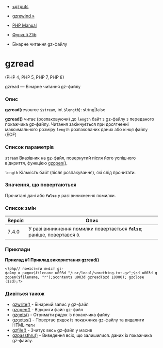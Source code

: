- [«gzputs](function.gzputs.md)
- [gzrewind »](function.gzrewind.md)

- [PHP Manual](index.md)
- [Функції Zlib](ref.zlib.md)
- Бінарне читання gz-файлу

# gzread

(PHP 4, PHP 5, PHP 7, PHP 8)

gzread — Бінарне читання gz-файлу

### Опис

**gzread**(resource `$stream`, int `$length`): string\|false

**gzread()** читає (розпаковуючи) до `length` байт з gz-файлу з
переданого покажчика gz-файлу. Читання закінчується при досягненні
максимального розміру `length` розпакованих даних або кінця файлу
(EOF)

### Список параметрів

`stream`
Вказівник на gz-файл, повернутий після його успішного відкриття,
функцією [gzopen()](function.gzopen.md).

`length`
Кількість байт (після розпакування), які слід прочитати.

### Значення, що повертаються

Прочитані дані або **`false`** у разі виникнення помилки.

### Список змін

| Версія | Опис                                                                        |
| ------ | --------------------------------------------------------------------------- |
| 7.4.0  | У разі виникнення помилки повертається **`false`**; раніше, повертався `0`. |

### Приклади

**Приклад #1 Приклад використання **gzread()****

` <?php// помістити вміст gz-файлу в рядок$filename u003d "/usr/local/something.txt.gz";$zd u003d gzopen($filename, "r");$contents u003d gzread($zd 10000); gzclose ($zd);?> `

### Дивіться також

- [gzwrite()](function.gzwrite.md) - Бінарний запис у gz-файл
- [gzopen()](function.gzopen.md) - Відкрити файл gz-файл
- [gzgets()](function.gzgets.md) - Отримати рядок із покажчика
файлу
- [gzgetss()](function.gzgetss.md) - Повертає рядок із покажчика
gz-файлу та видалити HTML-теги
- [gzfile()](function.gzfile.md) - Зчитує весь gz-файл у масив
- [gzpassthru()](function.gzpassthru.md) - Виведення всіх, що залишилися.
даних із покажчика gz-файлу.
